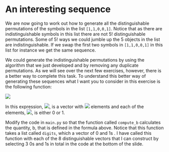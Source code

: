 # An interesting sequence

We are now going to work out how to generate all the distinguishable permutations of the symbols in the list `[1,1,0,0,1]`.  Notice that as there are indistinguishable symbols in this list there are not 5! distinguishable permutations.  Some of 5! ways we could jumble up the 5 objects in the list are indistinguishable.  If we swap the first two symbols in `[1,1,0,0,1]` in this list for instance we get the same sequence.

We could generate the indistinguishable permutations by using the algorithm that we just developed and by removing any duplicate permutations.  As we will see over the next few exercises, however, there is a better way to complete this task.  To understand this better way of generating these sequences what I want you to consider in this exercise is the following function:

![](https://render.githubusercontent.com/render/math?math=b(\mathbf{s})=\sum_{n=0}^{m-1}s_n2^n)

In this expression, ![](https://render.githubusercontent.com/render/math?math=\mathbf{s}), is a vector with ![](https://render.githubusercontent.com/render/math?math=m) elements and each of the elements, ![](https://render.githubusercontent.com/render/math?math=s_i), is either 0 or 1.

Modify the code in `main.py` so that the function called `compute_b` calculates the quantity, b, that is defined in the formula above.  Notice that this function takes a list called `digits`, which a vector of 0 and 1s .  I have called this function with each of the 8 distinguishable vectors that I can construct by selecting 3 0s and 1s in total in the code at the bottom of the slide.
